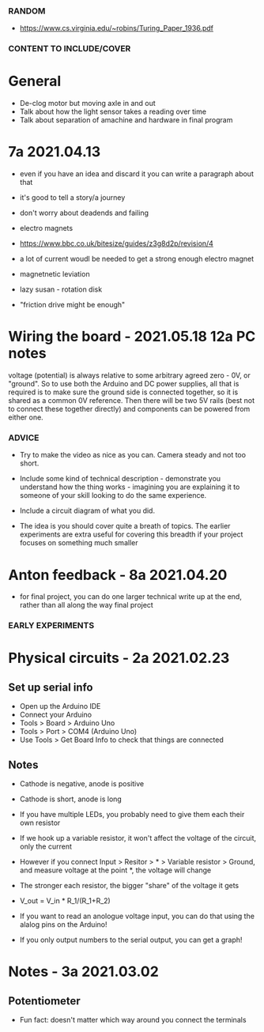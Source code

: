 ### RANDOM ###
* https://www.cs.virginia.edu/~robins/Turing_Paper_1936.pdf

### CONTENT TO INCLUDE/COVER ###

# General
* De-clog motor but moving axle in and out
* Talk about how the light sensor takes a reading over time
* Talk about separation of amachine and hardware in final program

# 7a 2021.04.13
* even if you have an idea and discard it you can write a paragraph about that
* it's good to tell a story/a journey
* don't worry about deadends and failing

* electro magnets
* https://www.bbc.co.uk/bitesize/guides/z3g8d2p/revision/4
* a lot of current woudl be needed to get a strong enough electro magnet
* magnetnetic leviation

* lazy susan - rotation disk
* "friction drive might be enough"

# Wiring the board - 2021.05.18 12a PC notes
voltage (potential) is always relative to some arbitrary agreed zero - 0V, or "ground". So to use both the Arduino and DC power supplies, all that is required is to make sure the ground side is connected together, so it is shared as a common 0V reference. Then there will be two 5V rails (best not to connect these together directly) and components can be powered from either one.


### ADVICE ###
* Try to make the video as nice as you can. Camera steady and not too short.
* Include some kind of technical description - demonstrate you understand how the thing works - imagining you are explaining it to someone of your skill looking to do the same experience.
* Include a circuit diagram of what you did.

* The idea is you should cover quite a breath of topics. The earlier experiments are extra useful for covering this breadth if your project focuses on something much smaller

# Anton feedback - 8a 2021.04.20
* for final project, you can do one larger technical write up at the end, rather than all along the way
final project


### EARLY EXPERIMENTS ###

# Physical circuits - 2a 2021.02.23

## Set up serial info
* Open up the Arduino IDE
* Connect your Arduino
* Tools > Board > Arduino Uno
* Tools > Port > COM4 (Arduino Uno)
* Use Tools > Get Board Info to check that things are connected

## Notes
* Cathode is negative, anode is positive
* Cathode is short, anode is long
* If you have multiple LEDs, you probably need to give them each their own resistor

* If we hook up a variable resistor, it won't affect the voltage of the circuit, only the current
* However if you connect Input > Resitor > * > Variable resistor > Ground, and measure voltage at the point *, the voltage will change
* The stronger each resistor, the bigger "share" of the voltage it gets
* V_out = V_in * R_1/(R_1+R_2)
* If you want to read an anologue voltage input, you can do that using the alalog pins on the Arduino!

* If you only output numbers to the serial output, you can get a graph!

# Notes - 3a 2021.03.02

## Potentiometer
* Fun fact: doesn't matter which way around you connect the terminals

